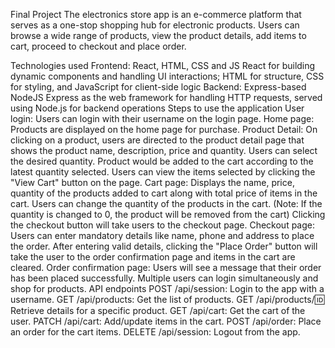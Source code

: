 Final Project
The electronics store app is an e-commerce platform that serves as a one-stop shopping hub for electronic products. Users can browse a wide range of products, view the product details, add items to cart, proceed to checkout and place order.

Technologies used
Frontend: React, HTML, CSS and JS
React for building dynamic components and handling UI interactions; HTML for structure, CSS for styling, and JavaScript for client-side logic
Backend: Express-based NodeJS
Express as the web framework for handling HTTP requests, served using Node.js for backend operations
Steps to use the application
User login: Users can login with their username on the login page.
Home page: Products are displayed on the home page for purchase.
Product Detail:
On clicking on a product, users are directed to the product detail page that shows the product name, description, price and quantity. Users can select the desired quantity. Product would be added to the cart according to the latest quantity selected.
Users can view the items selected by clicking the "View Cart" button on the page.
Cart page:
Displays the name, price, quantity of the products added to cart along with total price of items in the cart.
Users can change the quantity of the products in the cart. (Note: If the quantity is changed to 0, the product will be removed from the cart)
Clicking the checkout button will take users to the checkout page.
Checkout page:
Users can enter mandatory details like name, phone and address to place the order.
After entering valid details, clicking the "Place Order" button will take the user to the order confirmation page and items in the cart are cleared.
Order confirmation page: Users will see a message that their order has been placed successfully.
Multiple users can login simultaneously and shop for products.
API endpoints
POST /api/session: Login to the app with a username.
GET /api/products: Get the list of products.
GET /api/products/:id: Retrieve details for a specific product.
GET /api/cart: Get the cart of the user.
PATCH /api/cart: Add/update items in the cart.
POST /api/order: Place an order for the cart items.
DELETE /api/session: Logout from the app.
